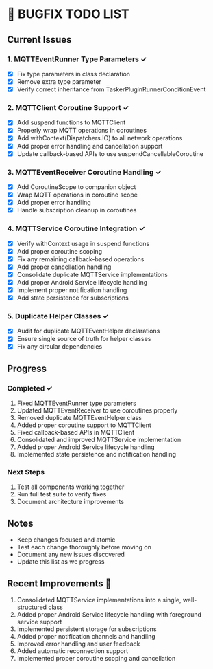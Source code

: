 # 🐛 BUGFIX TODO LIST

## Current Issues

### 1. MQTTEventRunner Type Parameters ✓
- [x] Fix type parameters in class declaration
- [x] Remove extra type parameter
- [x] Verify correct inheritance from TaskerPluginRunnerConditionEvent

### 2. MQTTClient Coroutine Support ✓
- [x] Add suspend functions to MQTTClient
- [x] Properly wrap MQTT operations in coroutines
- [x] Add withContext(Dispatchers.IO) to all network operations
- [x] Add proper error handling and cancellation support
- [x] Update callback-based APIs to use suspendCancellableCoroutine

### 3. MQTTEventReceiver Coroutine Handling ✓
- [x] Add CoroutineScope to companion object
- [x] Wrap MQTT operations in coroutine scope
- [x] Add proper error handling
- [x] Handle subscription cleanup in coroutines

### 4. MQTTService Coroutine Integration ✓
- [x] Verify withContext usage in suspend functions
- [x] Add proper coroutine scoping
- [x] Fix any remaining callback-based operations
- [x] Add proper cancellation handling
- [x] Consolidate duplicate MQTTService implementations
- [x] Add proper Android Service lifecycle handling
- [x] Implement proper notification handling
- [x] Add state persistence for subscriptions

### 5. Duplicate Helper Classes ✓
- [x] Audit for duplicate MQTTEventHelper declarations
- [x] Ensure single source of truth for helper classes
- [x] Fix any circular dependencies

## Progress

### Completed ✓
1. Fixed MQTTEventRunner type parameters
2. Updated MQTTEventReceiver to use coroutines properly
3. Removed duplicate MQTTEventHelper class
4. Added proper coroutine support to MQTTClient
5. Fixed callback-based APIs in MQTTClient
6. Consolidated and improved MQTTService implementation
7. Added proper Android Service lifecycle handling
8. Implemented state persistence and notification handling

### Next Steps
1. Test all components working together
2. Run full test suite to verify fixes
3. Document architecture improvements

## Notes
- Keep changes focused and atomic
- Test each change thoroughly before moving on
- Document any new issues discovered
- Update this list as we progress

## Recent Improvements 🚀
1. Consolidated MQTTService implementations into a single, well-structured class
2. Added proper Android Service lifecycle handling with foreground service support
3. Implemented persistent storage for subscriptions
4. Added proper notification channels and handling
5. Improved error handling and user feedback
6. Added automatic reconnection support
7. Implemented proper coroutine scoping and cancellation
